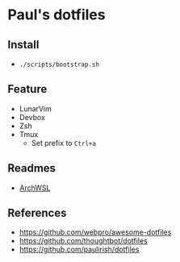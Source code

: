 # Paul's dotfiles

## Install

- `./scripts/bootstrap.sh`

## Feature

- LunarVim
- Devbox
- Zsh
- Tmux
  - Set prefix to `Ctrl+a`

## Readmes
- [ArchWSL](https://github.com/pauldo/dotfiles/blob/main/scripts/arch/wsl.md)

## References

- <https://github.com/webpro/awesome-dotfiles>
- <https://github.com/thoughtbot/dotfiles>
- <https://github.com/paulirish/dotfiles>
